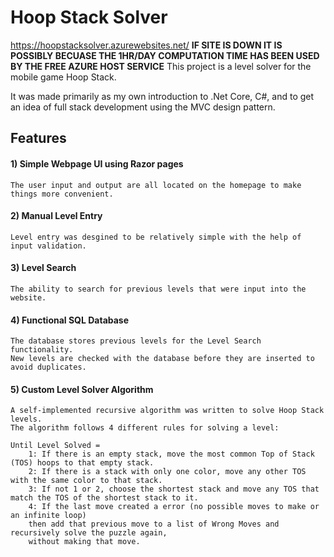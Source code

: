 # Hoop Stack Solver
https://hoopstacksolver.azurewebsites.net/
**IF SITE IS DOWN IT IS POSSIBLY BECUASE THE 1HR/DAY COMPUTATION TIME HAS BEEN USED BY THE FREE AZURE HOST SERVICE**
This project is a level solver for the mobile game Hoop Stack. 

It was made primarily as my own introduction to .Net Core, C#, and to get an idea of full stack development using the MVC design pattern. 

## Features 
#### 1) Simple Webpage UI using Razor pages
	The user input and output are all located on the homepage to make things more convenient.
#### 2) Manual Level Entry
	Level entry was desgined to be relatively simple with the help of input validation. 
#### 3) Level Search 
	The ability to search for previous levels that were input into the website. 
#### 4) Functional SQL Database 
	The database stores previous levels for the Level Search functionality. 
	New levels are checked with the database before they are inserted to avoid duplicates. 
#### 5) Custom Level Solver Algorithm 
	A self-implemented recursive algorithm was written to solve Hoop Stack levels. 
	The algorithm follows 4 different rules for solving a level:
	
	Until Level Solved = 
		1: If there is an empty stack, move the most common Top of Stack (TOS) hoops to that empty stack.
		2: If there is a stack with only one color, move any other TOS with the same color to that stack.
		3: If not 1 or 2, choose the shortest stack and move any TOS that match the TOS of the shortest stack to it.
		4: If the last move created a error (no possible moves to make or an infinite loop) 
		then add that previous move to a list of Wrong Moves and recursively solve the puzzle again, 
		without making that move. 




